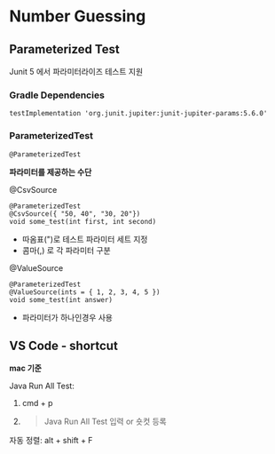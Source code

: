 # Number Guessing

## Parameterized Test
Junit 5 에서 파라미터라이즈 테스트 지원

### Gradle Dependencies
```
testImplementation 'org.junit.jupiter:junit-jupiter-params:5.6.0'
```

### ParameterizedTest
```
@ParameterizedTest
```

**파라미터를 제공하는 수단**

@CsvSource
```
@ParameterizedTest
@CsvSource({ "50, 40", "30, 20"})
void some_test(int first, int second)
```
- 따옴표(")로 테스트 파라미터 세트 지정
- 콤마(,) 로 각 파라미터 구분


@ValueSource
```
@ParameterizedTest
@ValueSource(ints = { 1, 2, 3, 4, 5 })
void some_test(int answer)
```
- 파라미터가 하나인경우 사용

## VS Code - shortcut

**mac 기준**

Java Run All Test:
1. cmd + p 
2. > Java Run All Test 입력 or 숏컷 등록

자동 정렬: alt + shift + F



